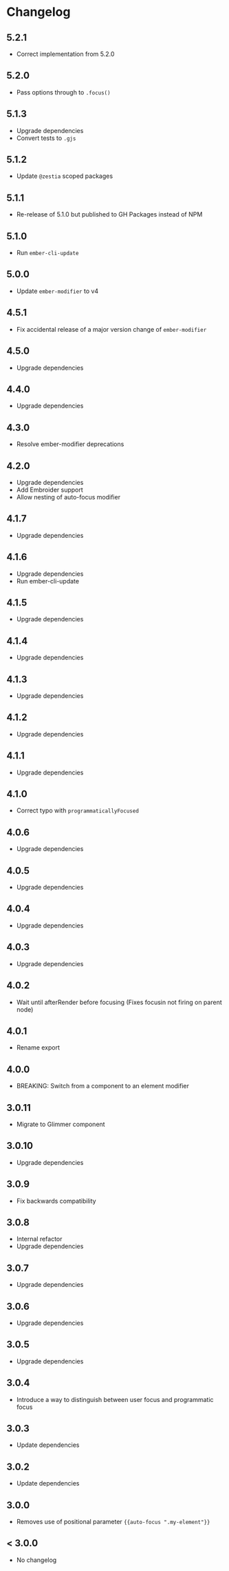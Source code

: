 # Changelog

## 5.2.1

- Correct implementation from 5.2.0

## 5.2.0

- Pass options through to `.focus()`

## 5.1.3

- Upgrade dependencies
- Convert tests to `.gjs`

## 5.1.2

- Update `@zestia` scoped packages

## 5.1.1

- Re-release of 5.1.0 but published to GH Packages instead of NPM

## 5.1.0

- Run `ember-cli-update`

## 5.0.0

- Update `ember-modifier` to v4

## 4.5.1

- Fix accidental release of a major version change of `ember-modifier`

## 4.5.0

- Upgrade dependencies

## 4.4.0

- Upgrade dependencies

## 4.3.0

- Resolve ember-modifier deprecations

## 4.2.0

- Upgrade dependencies
- Add Embroider support
- Allow nesting of auto-focus modifier

## 4.1.7

- Upgrade dependencies

## 4.1.6

- Upgrade dependencies
- Run ember-cli-update

## 4.1.5

- Upgrade dependencies

## 4.1.4

- Upgrade dependencies

## 4.1.3

- Upgrade dependencies

## 4.1.2

- Upgrade dependencies

## 4.1.1

- Upgrade dependencies

## 4.1.0

- Correct typo with `programmaticallyFocused`

## 4.0.6

- Upgrade dependencies

## 4.0.5

- Upgrade dependencies

## 4.0.4

- Upgrade dependencies

## 4.0.3

- Upgrade dependencies

## 4.0.2

- Wait until afterRender before focusing
  (Fixes focusin not firing on parent node)

## 4.0.1

- Rename export

## 4.0.0

- BREAKING: Switch from a component to an element modifier

## 3.0.11

- Migrate to Glimmer component

## 3.0.10

- Upgrade dependencies

## 3.0.9

- Fix backwards compatibility

## 3.0.8

- Internal refactor
- Upgrade dependencies

## 3.0.7

- Upgrade dependencies

## 3.0.6

- Upgrade dependencies

## 3.0.5

- Upgrade dependencies

## 3.0.4

- Introduce a way to distinguish between user focus and programmatic focus

## 3.0.3

- Update dependencies

## 3.0.2

- Update dependencies

## 3.0.0

- Removes use of positional parameter `{{auto-focus ".my-element"}}`

## < 3.0.0

- No changelog
